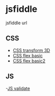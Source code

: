 # jsfiddle
jsfiddle url

## CSS
- [CSS transform 3D](https://jsfiddle.net/q3gappsp/)
- [CSS flex basic](https://jsfiddle.net/5pw9rLdy/)
- [CSS flex basic2](https://jsfiddle.net/5pw9rLdy/1/)

## JS
-[JS validate](https://jsfiddle.net/snqqtp0e/)
